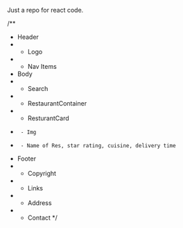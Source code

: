 Just a repo for react code.

/\*\*

- Header
- - Logo
- - Nav Items
- Body
- - Search
- - RestaurantContainer
- - ResturantCard
-      - Img
-      - Name of Res, star rating, cuisine, delivery time
- Footer
- - Copyright
- - Links
- - Address
- - Contact
    \*/
